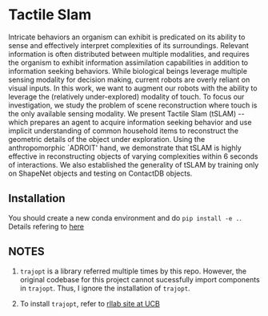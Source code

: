 # Tactile Slam

Intricate behaviors an organism can exhibit is predicated on its ability to sense and effectively interpret complexities of its surroundings. Relevant information is often distributed between multiple modalities, and requires the organism to exhibit information assimilation capabilities in addition to information seeking behaviors. While biological beings leverage multiple sensing modality for decision making, current robots are overly reliant on visual inputs. In this work, we want to augment our robots with the ability to leverage the (relatively under-explored) modality of touch. To focus our investigation, we study the problem of scene reconstruction where touch is the only available sensing modality. We present Tactile Slam (tSLAM) -- which prepares an agent to acquire information seeking behavior and use implicit understanding of common household items to reconstruct the geometric details of the object under exploration. Using the anthropomorphic `ADROIT' hand, we demonstrate that tSLAM is highly effective in reconstructing objects of varying complexities within 6 seconds of interactions. We also established the generality of tSLAM by training only on ShapeNet objects and testing on ContactDB objects.

## Installation

You should create a new conda environment and do `pip install -e .`. Details refering to [here](./setup/README.md)

## NOTES

1. `trajopt` is a library referred multiple times by this repo. However, the original codebase for this project cannot sucessfully import components in `trajopt`.
Thus, I ignore the installation of `trajopt`.

2. To install `trajopt`, refer to [rllab site at UCB](https://rll.berkeley.edu/trajopt/doc/sphinx_build/html/install.html)
